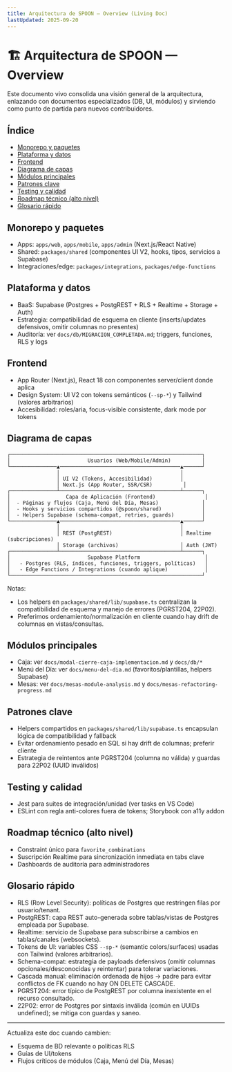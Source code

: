 ```yaml
---
title: Arquitectura de SPOON — Overview (Living Doc)
lastUpdated: 2025-09-20
---
```


# 🏗️ Arquitectura de SPOON — Overview

Este documento vivo consolida una visión general de la arquitectura, enlazando con documentos especializados (DB, UI, módulos) y sirviendo como punto de partida para nuevos contribuidores.

## Índice
- [Monorepo y paquetes](#monorepo-y-paquetes)
- [Plataforma y datos](#plataforma-y-datos)
- [Frontend](#frontend)
- [Diagrama de capas](#diagrama-de-capas)
- [Módulos principales](#módulos-principales)
- [Patrones clave](#patrones-clave)
- [Testing y calidad](#testing-y-calidad)
- [Roadmap técnico (alto nivel)](#roadmap-técnico-alto-nivel)
- [Glosario rápido](#glosario-rápido)

## Monorepo y paquetes
- Apps: `apps/web`, `apps/mobile`, `apps/admin` (Next.js/React Native)
- Shared: `packages/shared` (componentes UI V2, hooks, tipos, servicios a Supabase)
- Integraciones/edge: `packages/integrations`, `packages/edge-functions`

## Plataforma y datos
- BaaS: Supabase (Postgres + PostgREST + RLS + Realtime + Storage + Auth)
- Estrategia: compatibilidad de esquema en cliente (inserts/updates defensivos, omitir columnas no presentes)
- Auditoría: ver `docs/db/MIGRACION_COMPLETADA.md`; triggers, funciones, RLS y logs

## Frontend
- App Router (Next.js), React 18 con componentes server/client donde aplica
- Design System: UI V2 con tokens semánticos (`--sp-*`) y Tailwind (valores arbitrarios)
- Accesibilidad: roles/aria, focus-visible consistente, dark mode por tokens

## Diagrama de capas

```
┌──────────────────────────────────────────────────────────────┐
│                         Usuarios (Web/Mobile/Admin)          │
└───────────────▲───────────────────────────────────────▲──────┘
                │                                       │
                │ UI V2 (Tokens, Accesibilidad)         │
                │ Next.js (App Router, SSR/CSR)          │
┌───────────────┴───────────────────────────────────────┴──────┐
│                  Capa de Aplicación (Frontend)                │
│  - Páginas y flujos (Caja, Menú del Día, Mesas)              │
│  - Hooks y servicios compartidos (@spoon/shared)             │
│  - Helpers Supabase (schema-compat, retries, guards)         │
└───────────────▲───────────────────────────────────────▲──────┘
                │                                       │
                │ REST (PostgREST)                      │ Realtime (subcripciones)
                │ Storage (archivos)                    │ Auth (JWT)
┌───────────────┴───────────────────────────────────────┴──────┐
│                         Supabase Platform                     │
│   - Postgres (RLS, índices, funciones, triggers, políticas)   │
│   - Edge Functions / Integrations (cuando aplique)            │
└──────────────────────────────────────────────────────────────┘
```

Notas:
- Los helpers en `packages/shared/lib/supabase.ts` centralizan la compatibilidad de esquema y manejo de errores (PGRST204, 22P02).
- Preferimos ordenamiento/normalización en cliente cuando hay drift de columnas en vistas/consultas.

## Módulos principales
- Caja: ver `docs/modal-cierre-caja-implementacion.md` y `docs/db/*`
- Menú del Día: ver `docs/menu-del-dia.md` (favoritos/plantillas, helpers Supabase)
- Mesas: ver `docs/mesas-module-analysis.md` y `docs/mesas-refactoring-progress.md`

## Patrones clave
- Helpers compartidos en `packages/shared/lib/supabase.ts` encapsulan lógica de compatibilidad y fallback
- Evitar ordenamiento pesado en SQL si hay drift de columnas; preferir cliente
- Estrategia de reintentos ante PGRST204 (columna no válida) y guardas para 22P02 (UUID inválidos)

## Testing y calidad
- Jest para suites de integración/unidad (ver tasks en VS Code)
- ESLint con regla anti-colores fuera de tokens; Storybook con a11y addon

## Roadmap técnico (alto nivel)
- Constraint único para `favorite_combinations`
- Suscripción Realtime para sincronización inmediata en tabs clave
- Dashboards de auditoría para administradores

## Glosario rápido
- RLS (Row Level Security): políticas de Postgres que restringen filas por usuario/tenant.
- PostgREST: capa REST auto-generada sobre tablas/vistas de Postgres empleada por Supabase.
- Realtime: servicio de Supabase para subscribirse a cambios en tablas/canales (websockets).
- Tokens de UI: variables CSS `--sp-*` (semantic colors/surfaces) usadas con Tailwind (valores arbitrarios).
- Schema-compat: estrategia de payloads defensivos (omitir columnas opcionales/desconocidas y reintentar) para tolerar variaciones.
- Cascada manual: eliminación ordenada de hijos → padre para evitar conflictos de FK cuando no hay ON DELETE CASCADE.
- PGRST204: error típico de PostgREST por columna inexistente en el recurso consultado.
- 22P02: error de Postgres por sintaxis inválida (común en UUIDs undefined); se mitiga con guardas y saneo.

---
Actualiza este doc cuando cambien:
- Esquema de BD relevante o políticas RLS
- Guías de UI/tokens
- Flujos críticos de módulos (Caja, Menú del Día, Mesas)
